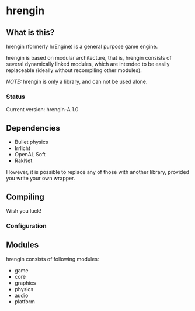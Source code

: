 hrengin
=======

## What is this?  ##

hrengin (formerly hrEngine) is a general purpose game engine.

hrengin is based on modular architecture, that is, hrengin consists of several dynamically linked modules, which are intended to be easily replaceable (ideally without recompiling other modules).

*NOTE:* hrengin is only a library, and can not be used alone.

### Status ###

Current version: hrengin-A 1.0


## Dependencies ##

* Bullet physics
* Irrlicht
* OpenAL Soft
* RakNet

However, it is possible to replace any of those with another library, provided you write your own wrapper.

## Compiling ##

Wish you luck!

### Configuration ###

## Modules ##

hrengin consists of following modules:
+ game
+ core
+ graphics
+ physics
+ audio
+ platform

